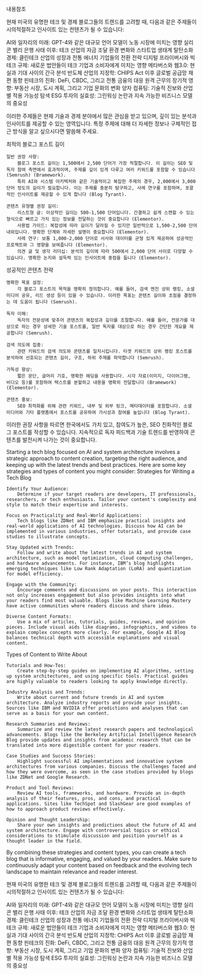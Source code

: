 내용참조 

현재 미국의 유명한 테크 및 경제 블로그들의 트렌드를 고려할 때, 다음과 같은 주제들이 시의적절하고 인사이트 있는 컨텐츠가 될 수 있습니다:

AI와 일자리의 미래: GPT-4와 같은 대규모 언어 모델이 노동 시장에 미치는 영향
실리콘 밸리 은행 사태 이후: 테크 산업의 자금 조달 환경 변화와 스타트업 생태계
탈탄소화 경제: 클린테크 산업의 성장과 전통 에너지 기업들의 전환 전략
디지털 프라이버시와 빅테크 규제: 새로운 법안들이 테크 기업과 소비자에게 미치는 영향
메타버스와 웹3.0: 현실과 기대 사이의 간극 분석
반도체 산업의 지정학: CHIPS Act 이후 글로벌 공급망 재편 동향
핀테크의 진화: DeFi, CBDC, 그리고 전통 금융의 대응
원격 근무의 장기적 영향: 부동산 시장, 도시 계획, 그리고 기업 문화의 변화
양자 컴퓨팅: 기술적 진보와 산업별 적용 가능성 탐색
ESG 투자의 실효성: 그린워싱 논란과 지속 가능한 비즈니스 모델의 중요성

이러한 주제들은 현재 기술과 경제 분야에서 많은 관심을 받고 있으며, 깊이 있는 분석과 인사이트를 제공할 수 있는 영역입니다. 특정 주제에 대해 더 자세한 정보나 구체적인 접근 방식을 알고 싶으시다면 말씀해 주세요.



최적의 블로그 포스트 길이

    일반 권장 사항:
        블로그 포스트 길이는 1,500에서 2,500 단어가 가장 적절합니다. 이 길이는 SEO 및 독자 참여 측면에서 효과적이며, 주제를 깊이 있게 다루고 여러 키워드를 포함할 수 있습니다​ (Semrush)​​ (Bramework)​.
        특히 AI와 시스템 아키텍처와 같은 기술적이고 복잡한 주제의 경우, 2,000에서 3,000 단어 정도의 길이가 필요합니다. 이는 주제를 충분히 탐구하고, 사례 연구를 포함하며, 포괄적인 인사이트를 제공할 수 있게 합니다​ (Blog Tyrant)​.

    콘텐츠 유형별 권장 길이:
        리스트형 글: 이상적인 길이는 500-1,500 단어입니다. 간결하고 쉽게 스캔할 수 있는 형식으로 빠르고 가치 있는 정보를 전달하는 것이 중요합니다​ (Elementor)​.
        사용법 가이드: 복잡성에 따라 길이가 달라질 수 있지만 일반적으로 1,500-2,500 단어 내외입니다. 명확한 단계와 자세한 설명이 중요합니다​ (Elementor)​.
        사례 연구: 보통 1,000-2,000 단어로 서사와 데이터를 균형 있게 제공하여 성공적인 프로젝트와 그 영향을 보여줍니다​ (Elementor)​.
        의견 글 및 생각 리더십: 분석의 깊이에 따라 500에서 2,000 단어 사이로 다양할 수 있습니다. 명확한 논지와 설득력 있는 인사이트에 중점을 둡니다​ (Elementor)​.

성공적인 콘텐츠 전략

    명확한 목표 설정:
        각 블로그 포스트의 목적을 명확히 정의합니다. 예를 들어, 검색 엔진 상위 랭킹, 소셜 미디어 공유, 리드 생성 등이 있을 수 있습니다. 이러한 목표는 콘텐츠 길이와 초점을 결정하는 데 도움이 됩니다​ (Semrush)​.

    독자 이해:
        독자의 전문성에 맞추어 콘텐츠의 복잡성과 깊이를 조절합니다. 예를 들어, 전문가를 대상으로 하는 경우 상세한 기술 포스트를, 일반 독자를 대상으로 하는 경우 간단한 개요를 제공합니다​ (Semrush)​.

    검색 의도에 집중:
        관련 키워드의 검색 의도와 콘텐츠를 일치시킵니다. 타겟 키워드의 상위 랭킹 포스트를 분석하여 선호되는 콘텐츠 길이, 구조, 하위 주제를 파악합니다​ (Semrush)​.

    가독성 향상:
        짧은 문단, 글머리 기호, 명확한 헤딩을 사용합니다. 시각 자료(이미지, 다이어그램, 비디오 등)를 포함하여 텍스트를 분할하고 내용을 명확히 전달합니다​ (Bramework)​​ (Elementor)​.

    콘텐츠 홍보:
        SEO 최적화를 위해 관련 키워드, 내부 및 외부 링크, 메타데이터를 포함합니다. 소셜 미디어와 기타 플랫폼에서 포스트를 공유하여 가시성과 참여를 높입니다​ (Blog Tyrant)​.

이러한 권장 사항을 따르면 한국에서도 가치 있고, 참여도가 높은, SEO 친화적인 블로그 포스트를 작성할 수 있습니다. 지속적으로 독자 피드백과 기술 트렌드를 반영하여 콘텐츠를 발전시켜 나가는 것이 중요합니다.


Starting a tech blog focused on AI and system architecture involves a strategic approach to content creation, targeting the right audience, and keeping up with the latest trends and best practices. Here are some key strategies and types of content you might consider:
Strategies for Writing a Tech Blog

    Identify Your Audience:
        Determine if your target readers are developers, IT professionals, researchers, or tech enthusiasts. Tailor your content's complexity and style to match their expertise and interests.

    Focus on Practicality and Real-World Applications:
        Tech blogs like ZDNet and IBM emphasize practical insights and real-world applications of AI technologies. Discuss how AI can be implemented in various industries, offer tutorials, and provide case studies to illustrate concepts.

    Stay Updated with Trends:
        Follow and write about the latest trends in AI and system architecture, such as model optimization, cloud computing challenges, and hardware advancements. For instance, IBM’s blog highlights emerging techniques like Low Rank Adaptation (LoRA) and quantization for model efficiency.

    Engage with the Community:
        Encourage comments and discussions on your posts. This interaction not only increases engagement but also provides insights into what your readers find most valuable. Blogs like Machine Learning Mastery have active communities where readers discuss and share ideas.

    Diverse Content Formats:
        Use a mix of articles, tutorials, guides, reviews, and opinion pieces. Include visual aids like diagrams, infographics, and videos to explain complex concepts more clearly. For example, Google AI Blog balances technical depth with accessible explanations and visual content.

Types of Content to Write About

    Tutorials and How-Tos:
        Create step-by-step guides on implementing AI algorithms, setting up system architectures, and using specific tools. Practical guides are highly valuable to readers looking to apply knowledge directly.

    Industry Analysis and Trends:
        Write about current and future trends in AI and system architecture. Analyze industry reports and provide your insights. Sources like IBM and NVIDIA offer predictions and analyses that can serve as a basis for your own content.

    Research Summaries and Reviews:
        Summarize and review the latest research papers and technological advancements. Blogs like the Berkeley Artificial Intelligence Research Blog provide updates and insights from academic research that can be translated into more digestible content for your readers.

    Case Studies and Success Stories:
        Highlight successful AI implementations and innovative system architectures from various companies. Discuss the challenges faced and how they were overcome, as seen in the case studies provided by blogs like ZDNet and Google Research.

    Product and Tool Reviews:
        Review AI tools, frameworks, and hardware. Provide an in-depth analysis of their features, pros, and cons, and practical applications. Sites like TechSpot and SlashGear are good examples of how to approach product reviews effectively.

    Opinion and Thought Leadership:
        Share your own insights and predictions about the future of AI and system architecture. Engage with controversial topics or ethical considerations to stimulate discussion and position yourself as a thought leader in the field.

By combining these strategies and content types, you can create a tech blog that is informative, engaging, and valued by your readers. Make sure to continuously adapt your content based on feedback and the evolving tech landscape to maintain relevance and reader interest.

현재 미국의 유명한 테크 및 경제 블로그들의 트렌드를 고려할 때, 다음과 같은 주제들이 시의적절하고 인사이트 있는 컨텐츠가 될 수 있습니다:

AI와 일자리의 미래: GPT-4와 같은 대규모 언어 모델이 노동 시장에 미치는 영향
실리콘 밸리 은행 사태 이후: 테크 산업의 자금 조달 환경 변화와 스타트업 생태계
탈탄소화 경제: 클린테크 산업의 성장과 전통 에너지 기업들의 전환 전략
디지털 프라이버시와 빅테크 규제: 새로운 법안들이 테크 기업과 소비자에게 미치는 영향
메타버스와 웹3.0: 현실과 기대 사이의 간극 분석
반도체 산업의 지정학: CHIPS Act 이후 글로벌 공급망 재편 동향
핀테크의 진화: DeFi, CBDC, 그리고 전통 금융의 대응
원격 근무의 장기적 영향: 부동산 시장, 도시 계획, 그리고 기업 문화의 변화
양자 컴퓨팅: 기술적 진보와 산업별 적용 가능성 탐색
ESG 투자의 실효성: 그린워싱 논란과 지속 가능한 비즈니스 모델의 중요성